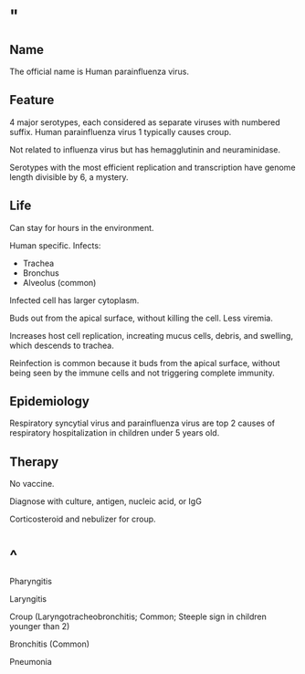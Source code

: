 # "

## Name

The official name is Human parainfluenza virus.

## Feature

4 major serotypes, each considered as separate viruses with numbered suffix.
Human parainfluenza virus 1 typically causes croup.

Not related to influenza virus but has hemagglutinin and neuraminidase.

Serotypes with the most efficient replication and transcription have genome length divisible by 6, a mystery.

## Life

Can stay for hours in the environment.

Human specific.
Infects:

- Trachea
- Bronchus
- Alveolus (common)

Infected cell has larger cytoplasm.

Buds out from the apical surface, without killing the cell.
Less viremia.

Increases host cell replication, increating mucus cells, debris, and swelling, which descends to trachea.

Reinfection is common because it buds from the apical surface, without being seen by the immune cells and not triggering complete immunity.

## Epidemiology

Respiratory syncytial virus and parainfluenza virus are top 2 causes of respiratory hospitalization in children under 5 years old.

## Therapy

No vaccine.

Diagnose with culture, antigen, nucleic acid, or IgG

Corticosteroid and nebulizer for croup.

# ^

Pharyngitis

Laryngitis

Croup
(Laryngotracheobronchitis; Common; Steeple sign in children younger than 2)

Bronchitis
(Common)

Pneumonia
